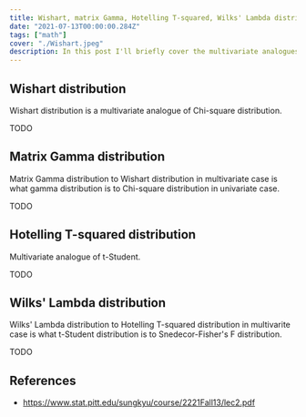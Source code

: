 ```yaml
---
title: Wishart, matrix Gamma, Hotelling T-squared, Wilks' Lambda distributions
date: "2021-07-13T00:00:00.284Z"
tags: ["math"]
cover: "./Wishart.jpeg"
description: In this post I'll briefly cover the multivariate analogues of gamma-distribution-related univariate statistical distributions.
---
```


Wishart distribution
--------------------

Wishart distribution is a multivariate analogue of Chi-square distribution. 

TODO

Matrix Gamma distribution
-------------------------

Matrix Gamma distribution to Wishart distribution in multivariate case is what gamma distribution is to Chi-square distribution
in univariate case. 

TODO

Hotelling T-squared distribution
--------------------------------

Multivariate analogue of t-Student. 

TODO


Wilks' Lambda distribution
--------------------------

Wilks' Lambda distribution to Hotelling T-squared distribution in multivarite case is what t-Student distribution is to
Snedecor-Fisher's F distribution. 

TODO


References
----------
 - https://www.stat.pitt.edu/sungkyu/course/2221Fall13/lec2.pdf